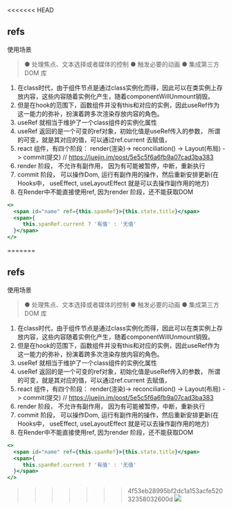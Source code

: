 <<<<<<< HEAD
## refs
使用场景
> ● 处理焦点、文本选择或者媒体的控制
> ● 触发必要的动画
> ● 集成第三方 DOM 库

1. 在class时代，由于组件节点是通过class实例化而得，因此可以在类实例上存放内容，这些内容随着实例化产生，随着componentWillUnmount销毁。
2. 但是在hook的范围下，函数组件并没有this和对应的实例，因此useRef作为这一能力的弥补，扮演着跨多次渲染存放内容的角色。
3. useRef 就相当于维护了一个class组件的实例化属性
4. useRef 返回的是一个可变的ref对象，初始化值是useRef传入的参数， 所谓的可变，就是其对应的值，可以通过ref.current 去赋值， 
5. react 组件，有四个阶段： render(渲染)-> reconciliation() -> Layout(布局) -> commit(提交) // https://juejin.im/post/5e5c5f6a6fb9a07cad3ba383
6.  render 阶段， 不允许有副作用， 因为有可能被暂停，中断，重新执行
7. commit 阶段， 可以操作Dom, 运行有副作用的操作，然后重新安排更新(在Hooks中， useEffect, useLayoutEffect 就是可以去操作副作用的地方)
8. 在Render中不能直接使用ref, 因为render 阶段，还不能获取DOM
```jsx
<>
  <span id="name" ref={this.spanRef}>{this.state.title}</span>
  <span>{
     this.spanRef.current ? '有值' : '无值'
  }</span>
</>
```
=======
## refs
使用场景
> ● 处理焦点、文本选择或者媒体的控制
> ● 触发必要的动画
> ● 集成第三方 DOM 库

1. 在class时代，由于组件节点是通过class实例化而得，因此可以在类实例上存放内容，这些内容随着实例化产生，随着componentWillUnmount销毁。
2. 但是在hook的范围下，函数组件并没有this和对应的实例，因此useRef作为这一能力的弥补，扮演着跨多次渲染存放内容的角色。
3. useRef 就相当于维护了一个class组件的实例化属性
4. useRef 返回的是一个可变的ref对象，初始化值是useRef传入的参数， 所谓的可变，就是其对应的值，可以通过ref.current 去赋值， 
5. react 组件，有四个阶段： render(渲染)-> reconciliation() -> Layout(布局) -> commit(提交) // https://juejin.im/post/5e5c5f6a6fb9a07cad3ba383
6.  render 阶段， 不允许有副作用， 因为有可能被暂停，中断，重新执行
7. commit 阶段， 可以操作Dom, 运行有副作用的操作，然后重新安排更新(在Hooks中， useEffect, useLayoutEffect 就是可以去操作副作用的地方)
8. 在Render中不能直接使用ref, 因为render 阶段，还不能获取DOM
```jsx
<>
  <span id="name" ref={this.spanRef}>{this.state.title}</span>
  <span>{
     this.spanRef.current ? '有值' : '无值'
  }</span>
</>
```
>>>>>>> 4f53eb28995bf2dc1a153acfe52032358032600d
![](https://cdn.nlark.com/yuque/0/2021/png/1500604/1611822510207-8101671e-8b5a-4968-88b1-85d44e078b0b.png)